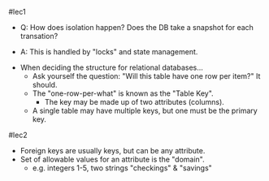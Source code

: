 #lec1
- Q: How does isolation happen? Does the DB take a snapshot for each transation?
* A: This is handled by "locks" and state management.
- When deciding the structure for relational databases...
  - Ask yourself the question: "Will this table have one row per item?" It should.
  - The "one-row-per-what" is known as the "Table Key".
    - The key may be made up of two attributes (columns).
  - A single table may have multiple keys, but one must be the primary key.

#lec2
- Foreign keys are usually keys, but can be any attribute.
- Set of allowable values for an attribute is the "domain".
  - e.g. integers 1-5, two strings "checkings" & "savings"
